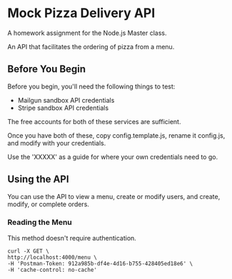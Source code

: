 # Mock Pizza Delivery API
A homework assignment for the Node.js Master class.

An API that facilitates the ordering of pizza from a menu.

## Before You Begin
Before you begin, you'll need the following things to test:

- Mailgun sandbox API credentials
- Stripe sandbox API credentials

The free accounts for both of these services are sufficient.

Once you have both of these, copy config.template.js, rename it config.js, and modify with your credentials.

Use the 'XXXXX' as a guide for where your own credentials need to go.


## Using the API
You can use the API to view a menu, create or modify users, and create, modify, or complete orders.

### Reading the Menu
This method doesn't require authentication.

```
curl -X GET \
http://localhost:4000/menu \
-H 'Postman-Token: 912a985b-df4e-4d16-b755-428405ed18e6' \
-H 'cache-control: no-cache'
```